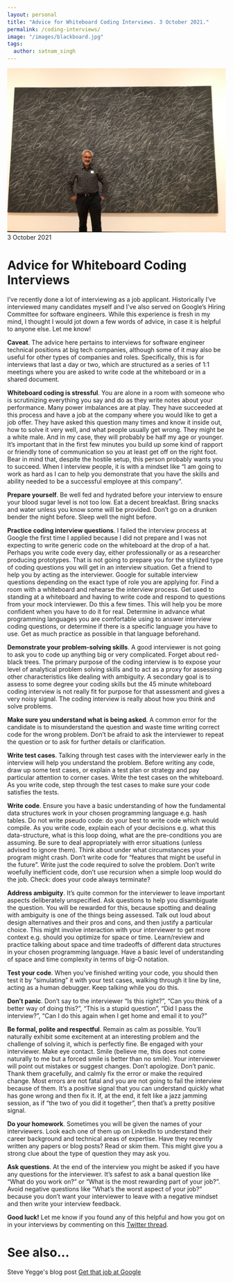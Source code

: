 ```yaml
---
layout: personal
title: "Advice for Whiteboard Coding Interviews. 3 October 2021."
permalink: /coding-interviews/
image: "/images/blackboard.jpg"
tags:
  author: satnam_singh
---
```


![Coding](/images/blackboard.jpg)
3 October 2021

# Advice for Whiteboard Coding Interviews
I’ve recently done a lot of interviewing as a job applicant. Historically I’ve interviewed many candidates myself and I’ve also served on Google’s Hiring Committee for software engineers. While this experience is fresh in my mind, I thought I would jot down a few words of advice, in case it is helpful to anyone else. Let me know!

**Caveat**. The advice here pertains to interviews for software engineer technical positions at big tech companies, although some of it may also be useful for other types of companies and roles. Specifically, this is for interviews that last a day or two, which are structured as a series of 1:1 meetings where you are asked to write code at the whiteboard or in a shared document.

**Whiteboard coding is stressful**. You are alone in a room with someone who is scrutinizing everything you say and do as they write notes about your performance. Many power imbalances are at play. They have succeeded at this process and have a job at the company where you would like to get a job offer. They have asked this question many times and know it inside out, how to solve it very well, and what people usually get wrong. They might be a white male. And in my case, they will probably be half my age or younger. It’s important that in the first few minutes you build up some kind of rapport or friendly tone of communication so you at least get off on the right foot. Bear in mind that, despite the hostile setup, this person probably wants you to succeed. When I interview people, it is with a mindset like “I am going to work as hard as I can to help you demonstrate that you have the skills and ability needed to be a successful employee at this company”.

**Prepare yourself**. Be well fed and hydrated before your interview to ensure your blood sugar level is not too low. Eat a decent breakfast. Bring snacks and water unless you know some will be provided. Don’t go on a drunken bender the night before. Sleep well the night before.

**Practice coding interview questions**. I failed the interview process at Google the first time I applied because I did not prepare and I was not expecting to write generic code on the whiteboard at the drop of a hat. Perhaps you write code every day, either professionally or as a researcher producing prototypes. That is not going to prepare you for the stylized type of coding questions you will get in an interview situation. Get a friend to help you by acting as the interviewer. Google for suitable interview questions depending on the exact type of role you are applying for. Find a room with a whiteboard and rehearse the interview process. Get used to standing at a whiteboard and having to write code and respond to questions from your mock interviewer. Do this a few times. This will help you be more confident when you have to do it for real. Determine in advance what programming languages you are comfortable using to answer interview coding questions, or determine if there is a specific language you have to use. Get as much practice as possible in that language beforehand.

**Demonstrate your problem-solving skills**. A good interviewer is not going to ask you to code up anything big or very complicated. Forget about red-black trees. The primary purpose of the coding interview is to expose your level of analytical problem solving skills and to act as a proxy for assessing other characteristics like dealing with ambiguity. A secondary goal is to assess to some degree your coding skills but the 45 minute whiteboard coding interview is not really fit for purpose for that assessment and gives a very noisy signal. The coding interview is really about how you think and solve problems.

**Make sure you understand what is being asked**. A common error for the candidate is to misunderstand the question and waste time writing correct code for the wrong problem. Don’t be afraid to ask the interviewer to repeat the question or to ask for further details or clarification.

**Write test cases**. Talking through test cases with the interviewer early in the interview will help you understand the problem. Before writing any code, draw up some test cases, or explain a test plan or strategy and pay particular attention to corner cases. Write the test cases on the whiteboard. As you write code, step through the test cases to make sure your code satisfies the tests.

**Write code**. Ensure you have a basic understanding of how the fundamental data structures work in your chosen programming language e.g. hash tables. Do not write pseudo code: do your best to write code which would compile. As you write code, explain each of your decisions e.g. what this data-structure, what is this loop doing, what are the pre-conditions you are assuming. Be sure to deal appropriately with error situations (unless advised to ignore them). Think about under what circumstances your program might crash. Don’t write code for “features that might be useful in the future”. Write just the code required to solve the problem. Don’t write woefully inefficient code, don’t use recursion when a simple loop would do the job. Check: does your code always terminate?

**Address ambiguity**. It’s quite common for the interviewer to leave important aspects deliberately unspecified. Ask questions to help you disambiguate the question. You will be rewarded for this, because spotting and dealing with ambiguity is one of the things being assessed. Talk out loud about design alternatives and their pros and cons, and then justify a particular choice. This might involve interaction with your interviewer to get more context e.g. should you optimize for space or time.  Learn/review and practice talking about space and time tradeoffs of different data structures in your chosen programming language. Have a basic level of understanding of space and time complexity in terms of big-O notation.

**Test your code**. When you’ve finished writing your code, you should then test it by “simulating” it with your test cases, walking through it line by line, acting as a human debugger. Keep talking while you do this.

**Don’t panic**. Don’t say to the interviewer “Is this right?”, “Can you think of a better way of doing this?”, “This is a stupid question”, “Did I pass the interview?”, “Can I do this again when I get home and email it to you?”

**Be formal, polite and respectful**. Remain as calm as possible. You’ll naturally exhibit some excitement at an interesting problem and the challenge of solving it, which is perfectly fine. Be engaged with your interviewer. Make eye contact. Smile (believe me, this does not come naturally to me but a forced smile is better than no smile). Your interviewer will point out mistakes or suggest changes. Don’t apologize. Don’t panic. Thank them gracefully, and calmly fix the error or make the required change. Most errors are not fatal and you are not going to fail the interview because of them. It’s a positive signal that you can understand quickly what has gone wrong and then fix it. If, at the end, it felt like a jazz jamming session, as if “the two of you did it together”, then that’s a pretty positive signal.

**Do your homework**. Sometimes you will be given the names of your interviewers. Look each one of them up on LinkedIn to understand their career background and technical areas of expertise. Have they recently written any papers or blog posts? Read or skim them. This might give you a strong clue about the type of question they may ask you.

**Ask questions**. At the end of the interview you might be asked if you have any questions for the interviewer. It’s safest to ask a banal question like “What do you work on?” or “What is the most rewarding part of your job?”. Avoid negative questions like “What’s the worst aspect of your job?” because you don’t want your interviewer to leave with a negative mindset and then write your interview feedback. 

**Good luck!** Let me know if you found any of this helpful and how you got on in your interviews by commenting on this [Twitter thread](https://twitter.com/satnam6502/status/1444787860704350208).

# See also...
Steve Yegge's blog post [Get that job at Google](https://steve-yegge.blogspot.com/2008/03/get-that-job-at-google.html)
